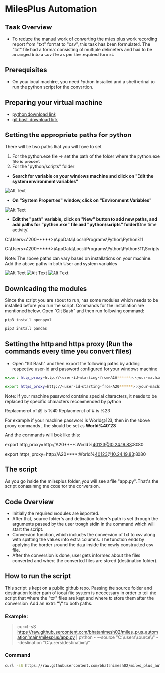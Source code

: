 # MilesPlus Automation
## Task Overview
 - To reduce the manual work of converting the miles plus work recording report from "txt" format to "csv", this task has been formulated. The "txt" file had a format consisting of multiple delimeters and had to be arranged into a csv file as per the required format.

## Prerequisites
- On your local machine, you need Python installed and a shell terinal to run the python script for the convertion.

## Preparing your virtual machine
- [python download link](https://www.python.org/downloads/)
- [git bash download link](https://git-scm.com/download/win)

## Setting the appropriate paths for python
There will be two paths that you will have to set
1) For the python.exe file -> set the path of the folder where the python.exe file is present
2) For the "python/scripts" folder

- **Search for variable on your windows machine and click on "Edit the system environment variables"**

![Alt Text](milesplus/images/5.jpg)

- **On "System Properties" window, click on "Environment Variables"**

![Alt Text](milesplus/images/1.jpg)

- **Edit the "path" variable, click on "New" button to add new paths, and add paths for "python.exe" file and "python/scripts" folder**(One time activity)

C:\Users\<A200*****>\AppData\Local\Programs\Python\Python311

C:\Users\<A200*****>\AppData\Local\Programs\Python\Python311\Scripts

Note: The above paths can vary based on installations on your machine.
Add the above paths in both User and system variables

![Alt Text](milesplus/images/2.jpg) ![Alt Text](milesplus/images/3.jpg) ![Alt Text](milesplus/images/4.jpg)

## Downloading the modules
Since the script you are about to run, has some modules which needs to be installed before you run the script. Commands for the installation are mentioned below.
Open "Git Bash" and then run following command:
```sh
pip3 install openpyxl
```
```sh
pip3 install pandas
```

## Setting the http and https proxy (Run the commands every time you convert files)
- Open "Git Bash" and then export the following paths by adding respective user-id and password configured for your windows machine
```sh
export http_proxy=http://<user-id-starting-from-A20******>:<your-machine-password>@10.24.19.83:8080
```
```sh
export https_proxy=http://<user-id-starting-from-A20******>:<your-machine-password>@10.24.19.83:8080
```

Note: If your machine password contains special characters, it needs to be replaced by specific characters recommended by python

Replacmenct of @ is %40 
Replacmenct of # is %23

For example if your machine password is World@123, then in the above proxy commands , the <your-machine-password> should be set as **World%40123**
 
 And the commands will look like this:
 
 export http_proxy=http://A20****:World%40123@10.24.19.83:8080
 
 export https_proxy=http://A20****:World%40123@10.24.19.83:8080




## The script
As you go inside the milesplus folder, you will see a file "app.py". That's the script conataining the code for the conversion.

## Code Overview
- Initially the required modules are imported.
- After that, source folder's and detination folder's path is set through the arguments passed by the user trough stdin in the command which will start the script.
- Conversion function, which includes the conversion of txt to csv along with splitting the values into extra columns. The function ends by applying the border around the data inside the newly constructed csv file.
- After the conversion is done, user gets informed about the files converted and where the converted files are stored (destination folder).

## How to run the script
This script is kept on a public github repo. Passing the source folder and destination folder path of local file system is neccessary in order to tell the script that where the "txt" files are kept and where to store them after the conversion. Add an extra **"\\"** to both paths. 

### Example:
> cur=l -sS https://raw.githubusercontent.com/bhatanimesh02/miles_plus_automation/main/milesplus/app.py | python - --source "C:\users\source\\\\" --destination "C:\users\destination\\\\"

### Command
```sh
curl -sS https://raw.githubusercontent.com/bhatanimesh02/miles_plus_automation/main/milesplus/app.py | python - --source "<source-folder-path>" --destination "<destination-folder-path>"
```
